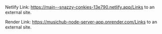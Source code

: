 Netlify Link: https://main--snazzy-conkies-13e790.netlify.app/Links to an external site.

Render Link: https://musichub-node-server-app.onrender.com/Links to an external site.
